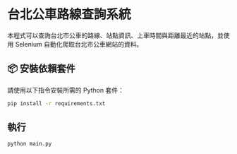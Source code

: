 # 台北公車路線查詢系統

本程式可以查詢台北市公車的路線、站點資訊、上車時間與距離最近的站點，並使用 Selenium 自動化爬取台北市公車網站的資料。

## 📦 安裝依賴套件

請使用以下指令安裝所需的 Python 套件：

```bash
pip install -r requirements.txt
```
## 執行

```bash
python main.py
```